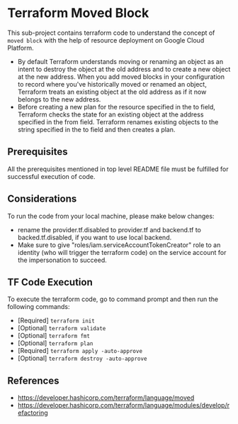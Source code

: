 # Terraform Moved Block
This sub-project contains terraform code to understand the concept of `moved block` with the help of resource deployment on Google Cloud Platform.

- By default Terraform understands moving or renaming an object as an intent to destroy the object at the old address and to create a new object at the new address. When you add moved blocks in your configuration to record where you've historically moved or renamed an object, Terraform treats an existing object at the old address as if it now belongs to the new address.
- Before creating a new plan for the resource specified in the to field, Terraform checks the state for an existing object at the address specified in the from field. Terraform renames existing objects to the string specified in the to field and then creates a plan.


## Prerequisites
All the prerequisites mentioned in top level README file must be fulfilled for successful execution of code.

## Considerations
To run the code from your local machine, please make below changes:
- rename the provider.tf.disabled to provider.tf and backend.tf to backed.tf.disabled, if you want to use local backend.
- Make sure to give "roles/iam.serviceAccountTokenCreator" role to an identity (who will trigger the terraform code) on the service account for the impersonation to succeed.

## TF Code Execution
To execute the terraform code, go to command prompt and then run the following commands:

-   [Required] `terraform init`
-   [Optional] `terraform validate`
-   [Optional] `terraform fmt`
-   [Optional] `terraform plan`
-   [Required] `terraform apply -auto-approve`
-   [Optional] `terraform destroy -auto-approve`

## References
- https://developer.hashicorp.com/terraform/language/moved
- https://developer.hashicorp.com/terraform/language/modules/develop/refactoring
